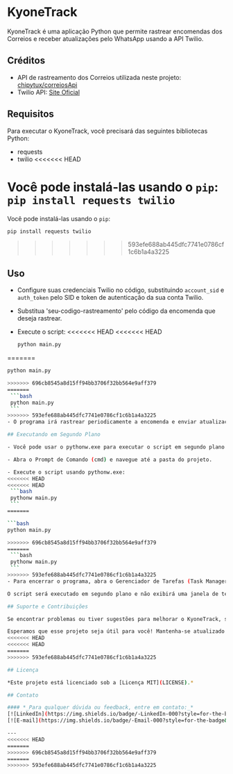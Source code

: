 # KyoneTrack

KyoneTrack é uma aplicação Python que permite rastrear encomendas dos Correios e receber atualizações pelo WhatsApp usando a API Twilio.

## Créditos

- API de rastreamento dos Correios utilizada neste projeto: [chipytux/correiosApi](https://github.com/chipytux/correiosApi)
- Twilio API: [Site Oficial](https://www.twilio.com/)

## Requisitos

Para executar o KyoneTrack, você precisará das seguintes bibliotecas Python:

- requests
- twilio
<<<<<<< HEAD

Você pode instalá-las usando o `pip`: 
    ```
    pip install requests twilio
    ```
=======

Você pode instalá-las usando o `pip`: 

    pip install requests twilio
>>>>>>> 593efe688ab445dfc7741e0786cf1c6b1a4a3225
## Uso

- Configure suas credenciais Twilio no código, substituindo `account_sid` e `auth_token` pelo SID e token de autenticação da sua conta Twilio.
- Substitua 'seu-codigo-rastreamento' pelo código da encomenda que deseja rastrear.

- Execute o script:
<<<<<<< HEAD
<<<<<<< HEAD
    ```bash
    python main.py
    ```
=======

   ```bash
   python main.py

>>>>>>> 696cb8545a8d15ff94bb3706f32bb564e9aff379
=======
    ```bash
    python main.py
    ```
>>>>>>> 593efe688ab445dfc7741e0786cf1c6b1a4a3225
- O programa irá rastrear periodicamente a encomenda e enviar atualizações pelo WhatsApp quando houver novos eventos.

## Executando em Segundo Plano

- Você pode usar o pythonw.exe para executar o script em segundo plano:

- Abra o Prompt de Comando (cmd) e navegue até a pasta do projeto.

- Execute o script usando pythonw.exe:
<<<<<<< HEAD
<<<<<<< HEAD
    ```bash
    pythonw main.py
    ```
=======

   ```bash
   python main.py

>>>>>>> 696cb8545a8d15ff94bb3706f32bb564e9aff379
=======
    ```bash
    pythonw main.py
    ```
>>>>>>> 593efe688ab445dfc7741e0786cf1c6b1a4a3225
- Para encerrar o programa, abra o Gerenciador de Tarefas (Task Manager) no Windows, encontre o processo python.exe ou pythonw.exe associado ao script e termine-o.

O script será executado em segundo plano e não exibirá uma janela de terminal.

## Suporte e Contribuições

Se encontrar problemas ou tiver sugestões para melhorar o KyoneTrack, sinta-se à vontade para enviar um email ou um pull request.

Esperamos que esse projeto seja útil para você! Mantenha-se atualizado com as últimas atualizações dos Correios diretamente no seu WhatsApp.
<<<<<<< HEAD
<<<<<<< HEAD
=======
>>>>>>> 593efe688ab445dfc7741e0786cf1c6b1a4a3225

## Licença 

*Este projeto está licenciado sob a [Licença MIT](LICENSE).*

## Contato 

#### *_Para qualquer dúvida ou feedback, entre em contato:_*
[![LinkedIn](https://img.shields.io/badge/-LinkedIn-000?style=for-the-badge&logo=linkedin&logoColor=30A3DC)](https://www.linkedin.com/in/kayqueambires/)
[![E-mail](https://img.shields.io/badge/-Email-000?style=for-the-badge&logo=microsoft-outlook&logoColor=E94D5F)](mailto:kayqueasilveira@gmail.com)

---
<<<<<<< HEAD
=======
>>>>>>> 696cb8545a8d15ff94bb3706f32bb564e9aff379
=======
>>>>>>> 593efe688ab445dfc7741e0786cf1c6b1a4a3225
